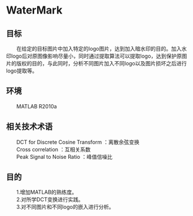 # WaterMark
## 目标 
　　在给定的目标图片中加入特定的logo图片，达到加入暗水印的目的。加入水印logo后对原图像影响尽量小，同时通过提取算法可以提取logo，达到保护原图片的版权的目的，与此同时，分析不同图片加入不同logo以及图片损坏之后进行logo提取等。
## 环境
　　MATLAB R2010a
## 相关技术术语
　　DCT for Discrete Cosine Transform ：离散余弦变换<br>　　Cross correlation ：互相关系数<br>　　Peak Signal to Noise Ratio ：峰值信噪比
## 目的
　　1.增加MATLAB的熟练度。<br>　　2.对所学DCT变换进行实践。<br>　　3.对不同图片和不同logo的嵌入进行分析。
